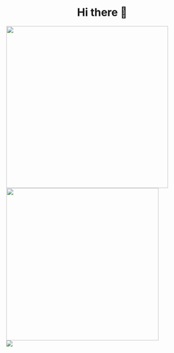 <h1 align=center> Hi there 👋 </h1>

<picture>
  <source
    srcset="https://streak-stats.demolab.com?user=maxelonej&theme=dark&hide_border=true&date_format=j%2Fn%5B%2FY%5D&mode=weekly"
    media="(prefers-color-scheme: dark)"
  />
  <source
    srcset="https://streak-stats.demolab.com?user=maxelonej&hide_border=true&date_format=j%2Fn%5B%2FY%5D&mode=weekly"
    media="(prefers-color-scheme: light), (prefers-color-scheme: no-preference)"
  />
  <img width=425 src="https://streak-stats.demolab.com?user=maxelonej&hide_border=true&date_format=j%2Fn%5B%2FY%5D&mode=weekly" />
</picture>

<picture>
  <source
    srcset="https://github-readme-stats.vercel.app/api?username=maxelonej&show_icons=true&theme=dark&hide_border=true"
    media="(prefers-color-scheme: dark)"
  />
  <source
    srcset="https://github-readme-stats.vercel.app/api?username=maxelonej&show_icons=true&hide_border=true"
    media="(prefers-color-scheme: light), (prefers-color-scheme: no-preference)"
  />
  <img width=400 src="https://github-readme-stats.vercel.app/api?username=maxelonej&show_icons=true&hide_border=true" />
</picture>


<br>

<picture>
  <source
    srcset="https://github-readme-stats.vercel.app/api/top-langs/?username=maxelonej&theme=dark&hide_border=true&layout=pie"
    media="(prefers-color-scheme: dark)"
  />
  <source
    srcset="https://github-readme-stats.vercel.app/api/top-langs/?username=maxelonej&hide_border=true&hide=shell&layout=pie"
    media="(prefers-color-scheme: light), (prefers-color-scheme: no-preference)"
  />
  <img src="https://github-readme-stats.vercel.app/api/top-langs/?username=maxelonej&hide_border=true&hide=shell&layout=pie" />
</picture>

<!--
- 🔭 I’m currently working on ...
- 🌱 I’m currently learning ...
- 👯 I’m looking to collaborate on ...
- 🤔 I’m looking for help with ...
- 💬 Ask me about ...
- 📫 How to reach me: ...
- 😄 Pronouns: ...
- ⚡ Fun fact: ...
-->
